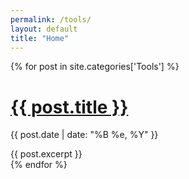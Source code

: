 ```yaml
---
permalink: /tools/
layout: default
title: "Home"
---
```



<div class="posts">
  {% for post in site.categories['Tools'] %}
      <h1>
          <a href="{{ site.baseurl }}{{ post.url }}">{{ post.title }}</a>
      </h1>
      <div>
        <p class="post_date">{{ post.date | date: "%B %e, %Y" }}</p>
      </div>
      <div class="entry">
        {{ post.excerpt }}
      </div>
  {% endfor %}
</div>